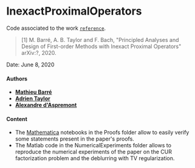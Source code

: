 # InexactProximalOperators

Code associated to the work [`reference`](https://arxiv.org/abs/?).

> [1] M. Barré, A. B. Taylor and F. Bach, "Principled Analyses and Design of First-order Methods with Inexact Proximal Operators" arXiv:?, 2020.

Date:    June 8, 2020

#### Authors

- [**Mathieu Barré**](https://github.com/mathbarre/)
- [**Adrien Taylor**](https://www.di.ens.fr/~ataylor/)
- [**Alexandre d'Aspremont**](https://www.di.ens.fr/~aspremon/)

#### Content
- The [Mathematica](https://www.wolfram.com/mathematica/) notebooks in the Proofs folder allow to easily verify some statements present in the paper's proofs.
- The Matlab code in the NumericalExperiments folder allows to reproduce the numerical experiments of the paper on the CUR factorization problem and the deblurring with TV regularization.
